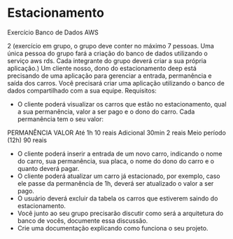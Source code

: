 # Estacionamento
Exercício Banco de Dados AWS

2 (exercício em grupo, o grupo deve conter no máximo 7 pessoas.
Uma única pessoa do grupo fará a criação do banco de dados utilizando o serviço aws rds. Cada integrante do grupo deverá criar a sua própria aplicação.) 
Um cliente nosso, dono do estacionamento deep está precisando de uma aplicação para gerenciar a entrada, permanência e saída dos carros.
Você precisará criar uma aplicação utilizando o banco de dados compartilhado com a sua equipe.
Requisitos:
- O cliente poderá visualizar os carros que estão no estacionamento, qual a sua permanência, valor a ser pago e o dono do carro.
Cada permanência tem o seu valor:

PERMANÊNCIA
VALOR
Até 1h
10 reais
Adicional 30min
2 reais
Meio período (12h)
90 reais


- O cliente poderá inserir a entrada de um novo carro, indicando o nome do carro, sua permanência, sua placa, o nome do dono do carro e o quanto deverá pagar.
- O cliente poderá atualizar um carro já estacionado, por exemplo, caso ele passe da permanência de 1h, deverá ser atualizado o valor a ser pago.
- O usuário deverá excluir da tabela os carros que estiverem saindo do estacionamento.
- Você junto ao seu grupo precisarão discutir como será a arquitetura do banco de vocês, documente essa discussão.
- Crie uma documentação explicando como funciona o seu projeto.

